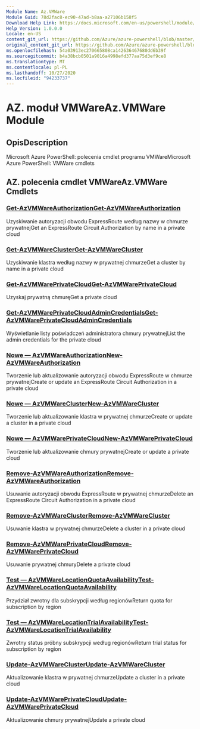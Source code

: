 ```yaml
---
Module Name: Az.VMWare
Module Guid: 78d2fac8-ec90-47ad-b8aa-a27106b158f5
Download Help Link: https://docs.microsoft.com/en-us/powershell/module/az.vmware
Help Version: 1.0.0.0
Locale: en-US
content_git_url: https://github.com/Azure/azure-powershell/blob/master/src/VMWare/help/Az.VMWare.md
original_content_git_url: https://github.com/Azure/azure-powershell/blob/master/src/VMWare/help/Az.VMWare.md
ms.openlocfilehash: 54a03913ec270665808ca142636467680dd6b39f
ms.sourcegitcommit: b4a38bcb0501a9016a4998efd377aa75d3ef9ce8
ms.translationtype: MT
ms.contentlocale: pl-PL
ms.lasthandoff: 10/27/2020
ms.locfileid: "94233737"
---
```

# <span data-ttu-id="5e12b-101">AZ. moduł VMWare</span><span class="sxs-lookup"><span data-stu-id="5e12b-101">Az.VMWare Module</span></span>
## <span data-ttu-id="5e12b-102">Opis</span><span class="sxs-lookup"><span data-stu-id="5e12b-102">Description</span></span>
<span data-ttu-id="5e12b-103">Microsoft Azure PowerShell: polecenia cmdlet programu VMWare</span><span class="sxs-lookup"><span data-stu-id="5e12b-103">Microsoft Azure PowerShell: VMWare cmdlets</span></span>

## <span data-ttu-id="5e12b-104">AZ. polecenia cmdlet VMWare</span><span class="sxs-lookup"><span data-stu-id="5e12b-104">Az.VMWare Cmdlets</span></span>
### [<span data-ttu-id="5e12b-105">Get-AzVMWareAuthorization</span><span class="sxs-lookup"><span data-stu-id="5e12b-105">Get-AzVMWareAuthorization</span></span>](Get-AzVMWareAuthorization.md)
<span data-ttu-id="5e12b-106">Uzyskiwanie autoryzacji obwodu ExpressRoute według nazwy w chmurze prywatnej</span><span class="sxs-lookup"><span data-stu-id="5e12b-106">Get an ExpressRoute Circuit Authorization by name in a private cloud</span></span>

### [<span data-ttu-id="5e12b-107">Get-AzVMWareCluster</span><span class="sxs-lookup"><span data-stu-id="5e12b-107">Get-AzVMWareCluster</span></span>](Get-AzVMWareCluster.md)
<span data-ttu-id="5e12b-108">Uzyskiwanie klastra według nazwy w prywatnej chmurze</span><span class="sxs-lookup"><span data-stu-id="5e12b-108">Get a cluster by name in a private cloud</span></span>

### [<span data-ttu-id="5e12b-109">Get-AzVMWarePrivateCloud</span><span class="sxs-lookup"><span data-stu-id="5e12b-109">Get-AzVMWarePrivateCloud</span></span>](Get-AzVMWarePrivateCloud.md)
<span data-ttu-id="5e12b-110">Uzyskaj prywatną chmurę</span><span class="sxs-lookup"><span data-stu-id="5e12b-110">Get a private cloud</span></span>

### [<span data-ttu-id="5e12b-111">Get-AzVMWarePrivateCloudAdminCredentials</span><span class="sxs-lookup"><span data-stu-id="5e12b-111">Get-AzVMWarePrivateCloudAdminCredentials</span></span>](Get-AzVMWarePrivateCloudAdminCredentials.md)
<span data-ttu-id="5e12b-112">Wyświetlanie listy poświadczeń administratora chmury prywatnej</span><span class="sxs-lookup"><span data-stu-id="5e12b-112">List the admin credentials for the private cloud</span></span>

### [<span data-ttu-id="5e12b-113">Nowe — AzVMWareAuthorization</span><span class="sxs-lookup"><span data-stu-id="5e12b-113">New-AzVMWareAuthorization</span></span>](New-AzVMWareAuthorization.md)
<span data-ttu-id="5e12b-114">Tworzenie lub aktualizowanie autoryzacji obwodu ExpressRoute w chmurze prywatnej</span><span class="sxs-lookup"><span data-stu-id="5e12b-114">Create or update an ExpressRoute Circuit Authorization in a private cloud</span></span>

### [<span data-ttu-id="5e12b-115">Nowe — AzVMWareCluster</span><span class="sxs-lookup"><span data-stu-id="5e12b-115">New-AzVMWareCluster</span></span>](New-AzVMWareCluster.md)
<span data-ttu-id="5e12b-116">Tworzenie lub aktualizowanie klastra w prywatnej chmurze</span><span class="sxs-lookup"><span data-stu-id="5e12b-116">Create or update a cluster in a private cloud</span></span>

### [<span data-ttu-id="5e12b-117">Nowe — AzVMWarePrivateCloud</span><span class="sxs-lookup"><span data-stu-id="5e12b-117">New-AzVMWarePrivateCloud</span></span>](New-AzVMWarePrivateCloud.md)
<span data-ttu-id="5e12b-118">Tworzenie lub aktualizowanie chmury prywatnej</span><span class="sxs-lookup"><span data-stu-id="5e12b-118">Create or update a private cloud</span></span>

### [<span data-ttu-id="5e12b-119">Remove-AzVMWareAuthorization</span><span class="sxs-lookup"><span data-stu-id="5e12b-119">Remove-AzVMWareAuthorization</span></span>](Remove-AzVMWareAuthorization.md)
<span data-ttu-id="5e12b-120">Usuwanie autoryzacji obwodu ExpressRoute w prywatnej chmurze</span><span class="sxs-lookup"><span data-stu-id="5e12b-120">Delete an ExpressRoute Circuit Authorization in a private cloud</span></span>

### [<span data-ttu-id="5e12b-121">Remove-AzVMWareCluster</span><span class="sxs-lookup"><span data-stu-id="5e12b-121">Remove-AzVMWareCluster</span></span>](Remove-AzVMWareCluster.md)
<span data-ttu-id="5e12b-122">Usuwanie klastra w prywatnej chmurze</span><span class="sxs-lookup"><span data-stu-id="5e12b-122">Delete a cluster in a private cloud</span></span>

### [<span data-ttu-id="5e12b-123">Remove-AzVMWarePrivateCloud</span><span class="sxs-lookup"><span data-stu-id="5e12b-123">Remove-AzVMWarePrivateCloud</span></span>](Remove-AzVMWarePrivateCloud.md)
<span data-ttu-id="5e12b-124">Usuwanie prywatnej chmury</span><span class="sxs-lookup"><span data-stu-id="5e12b-124">Delete a private cloud</span></span>

### [<span data-ttu-id="5e12b-125">Test — AzVMWareLocationQuotaAvailability</span><span class="sxs-lookup"><span data-stu-id="5e12b-125">Test-AzVMWareLocationQuotaAvailability</span></span>](Test-AzVMWareLocationQuotaAvailability.md)
<span data-ttu-id="5e12b-126">Przydział zwrotny dla subskrypcji według regionów</span><span class="sxs-lookup"><span data-stu-id="5e12b-126">Return quota for subscription by region</span></span>

### [<span data-ttu-id="5e12b-127">Test — AzVMWareLocationTrialAvailability</span><span class="sxs-lookup"><span data-stu-id="5e12b-127">Test-AzVMWareLocationTrialAvailability</span></span>](Test-AzVMWareLocationTrialAvailability.md)
<span data-ttu-id="5e12b-128">Zwrotny status próbny subskrypcji według regionów</span><span class="sxs-lookup"><span data-stu-id="5e12b-128">Return trial status for subscription by region</span></span>

### [<span data-ttu-id="5e12b-129">Update-AzVMWareCluster</span><span class="sxs-lookup"><span data-stu-id="5e12b-129">Update-AzVMWareCluster</span></span>](Update-AzVMWareCluster.md)
<span data-ttu-id="5e12b-130">Aktualizowanie klastra w prywatnej chmurze</span><span class="sxs-lookup"><span data-stu-id="5e12b-130">Update a cluster in a private cloud</span></span>

### [<span data-ttu-id="5e12b-131">Update-AzVMWarePrivateCloud</span><span class="sxs-lookup"><span data-stu-id="5e12b-131">Update-AzVMWarePrivateCloud</span></span>](Update-AzVMWarePrivateCloud.md)
<span data-ttu-id="5e12b-132">Aktualizowanie chmury prywatnej</span><span class="sxs-lookup"><span data-stu-id="5e12b-132">Update a private cloud</span></span>

